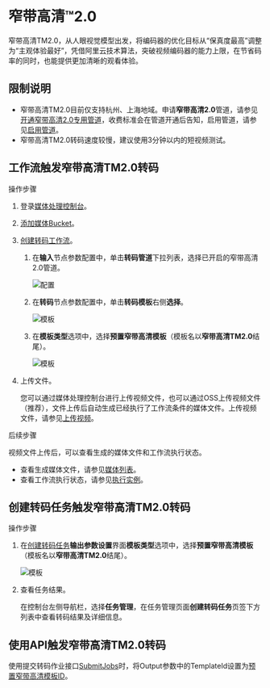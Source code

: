 # 窄带高清™2.0

窄带高清TM2.0，从人眼视觉模型出发，将编码器的优化目标从“保真度最高”调整为“主观体验最好”，凭借阿里云技术算法，突破视频编码器的能力上限，在节省码率的同时，也能提供更加清晰的观看体验。

## 限制说明

-   窄带高清TM2.0目前仅支持杭州、上海地域。申请**窄带高清2.0**管道，请参见[开通窄带高清2.0专用管道](https://page.aliyun.com/form/zhaidaigaoqing2/index.htm)，收费标准会在管道开通后告知，启用管道，请参见[启用管道]()。
-   窄带高清TM2.0转码速度较慢，建议使用3分钟以内的短视频测试。

## 工作流触发窄带高清TM2.0转码

操作步骤

1.  登录[媒体处理控制台](https://mps.console.aliyun.com)。
2.  [添加媒体Bucket](/cn.zh-CN/控制台指南/工作流管理/添加媒体Bucket.md)。
3.  [创建转码工作流](/cn.zh-CN/控制台指南/工作流管理/创建工作流.md)。
    1.  在**输入**节点参数配置中，单击**转码管道**下拉列表，选择已开启的窄带高清2.0管道。

        ![配置](https://static-aliyun-doc.oss-accelerate.aliyuncs.com/assets/img/zh-CN/8458646161/p254003.png)

    2.  在**转码**节点参数配置中，单击**转码模板**右侧**选择**。

        ![模板](https://static-aliyun-doc.oss-accelerate.aliyuncs.com/assets/img/zh-CN/0251854161/p244210.png)

    3.  在**模板类型**选项中，选择**预置窄带高清模板**（模板名以**窄带高清TM2.0**结尾）。

        ![模板](https://static-aliyun-doc.oss-accelerate.aliyuncs.com/assets/img/zh-CN/0884854161/p244232.png)

4.  上传文件。

    您可以通过媒体处理控制台进行上传视频文件，也可以通过OSS上传视频文件（推荐），文件上传后自动生成已经执行了工作流条件的媒体文件。上传视频文件，请参见[上传视频](/cn.zh-CN/控制台指南/媒体管理/上传视频.md)。


后续步骤

视频文件上传后，可以查看生成的媒体文件和工作流执行状态。

-   查看生成媒体文件，请参见[媒体列表](/cn.zh-CN/控制台指南/媒体管理/媒体列表.md)。
-   查看工作流执行状态，请参见[执行实例](/cn.zh-CN/控制台指南/工作流管理/执行实例.md)。

## 创建转码任务触发窄带高清TM2.0转码

操作步骤

1.  在[创建转码任务](/cn.zh-CN/控制台指南/任务管理.md)**输出参数设置**界面**模板类型**选项中，选择**预置窄带高清模板**（模板名以**窄带高清TM2.0**结尾）。

    ![模板](https://static-aliyun-doc.oss-accelerate.aliyuncs.com/assets/img/zh-CN/0884854161/p244233.png)

2.  查看任务结果。

    在控制台左侧导航栏，选择**任务管理**，在任务管理页面**创建转码任务**页签下方列表中查看转码结果及详细信息。


## 使用API触发窄带高清TM2.0转码

使用提交转码作业接口[SubmitJobs](/cn.zh-CN/API参考/转码接口/提交转码作业.md)时，将Output参数中的TemplateId设置为[预置窄带高清模板ID](/cn.zh-CN/API参考/附录/预置模版详情.md)。

